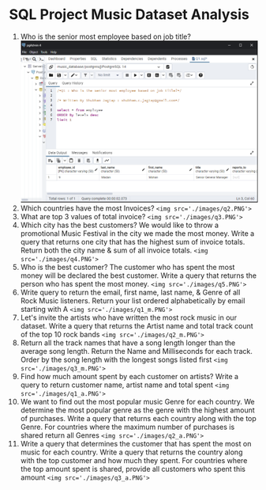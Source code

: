 # SQL Project Music Dataset Analysis

1. Who is the senior most employee based on job title?
   <img src='./images/q1.PNG'>
2. Which countries have the most Invoices?
   `<img src='./images/q2.PNG'>`
3. What are top 3 values of total invoice?
   `<img src='./images/q3.PNG'>`
4. Which city has the best customers? We would like to throw a promotional Music
   Festival in the city we made the most money. Write a query that returns one city that
   has the highest sum of invoice totals. Return both the city name & sum of all invoice
   totals.
   `<img src='./images/q4.PNG'>`
5. Who is the best customer? The customer who has spent the most money will be
   declared the best customer. Write a query that returns the person who has spent the
   most money.
   `<img src='./images/q5.PNG'>`
6. Write query to return the email, first name, last name, & Genre of all Rock Music
   listeners. Return your list ordered alphabetically by email starting with A
   `<img src='./images/q1_m.PNG'>`
7. Let's invite the artists who have written the most rock music in our dataset. Write a
   query that returns the Artist name and total track count of the top 10 rock bands
   `<img src='./images/q2_m.PNG'>`
8. Return all the track names that have a song length longer than the average song length.
   Return the Name and Milliseconds for each track. Order by the song length with the
   longest songs listed first
   `<img src='./images/q3_m.PNG'>`
9. Find how much amount spent by each customer on artists? Write a query to return
   customer name, artist name and total spent
   `<img src='./images/q1_a.PNG'>`
10. We want to find out the most popular music Genre for each country. We determine the
    most popular genre as the genre with the highest amount of purchases. Write a query
    that returns each country along with the top Genre. For countries where the maximum
    number of purchases is shared return all Genres
    `<img src='./images/q2_a.PNG'>`
11. Write a query that determines the customer that has spent the most on music for each
    country. Write a query that returns the country along with the top customer and how
    much they spent. For countries where the top amount spent is shared, provide all
    customers who spent this amount
    `<img src='./images/q3_a.PNG'>`
